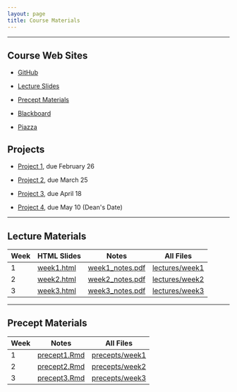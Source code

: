 ```yaml
---
layout: page
title: Course Materials
---
```


---

## Course Web Sites

- [GitHub](https://github.com/SML201)

- [Lecture Slides](https://github.com/SML201/lectures)

- [Precept Materials](https://github.com/SML201/precepts)

- [Blackboard](https://blackboard.princeton.edu/webapps/pu-courseredirect-bb_bb60/find.jsp?course_id=SML201_S2016)

- [Piazza](https://piazza.com/princeton/spring2016/sml201/home)


## Projects

- [Project 1](https://github.com/SML201/project1), due February 26

- [Project 2](https://github.com/SML201/project2), due March 25

- [Project 3](https://github.com/SML201/project3), due April 18

- [Project 4](https://github.com/SML201/project4), due May 10 (Dean's Date)

---

## Lecture Materials

Week | HTML Slides | Notes | All Files
-----|-------------| ----- | ----------
1 | [week1.html](http://htmlpreview.github.io/?https://github.com/SML201/lectures/blob/master/week1/week1.html#/) | [week1_notes.pdf](https://github.com/SML201/lectures/raw/master/week1/week1_notes.pdf) | [lectures/week1](https://github.com/SML201/lectures/tree/master/week1)
2 | [week2.html](http://htmlpreview.github.io/?https://github.com/SML201/lectures/blob/master/week2/week2.html#/) | [week2_notes.pdf](https://github.com/SML201/lectures/raw/master/week2/week2_notes.pdf) | [lectures/week2](https://github.com/SML201/lectures/tree/master/week2)
3 | [week3.html](http://htmlpreview.github.io/?https://github.com/SML201/lectures/blob/master/week3/week3.html#/) | [week3_notes.pdf](https://github.com/SML201/lectures/raw/master/week3/week3_notes.pdf) | [lectures/week3](https://github.com/SML201/lectures/tree/master/week3)

---

## Precept Materials

Week | Notes | All Files 
-----|-------|----------
1 | [precept1.Rmd](https://raw.githubusercontent.com/SML201/precepts/master/week1/precept1.Rmd) | [precepts/week1](https://github.com/SML201/precepts/tree/master/week1) 
2 | [precept2.Rmd](https://raw.githubusercontent.com/SML201/precepts/master/week2/precept2.Rmd) | [precepts/week2](https://github.com/SML201/precepts/tree/master/week2)
3 | [precept3.Rmd](https://raw.githubusercontent.com/SML201/precepts/master/week3/precept3.Rmd) | [precepts/week3](https://github.com/SML201/precepts/tree/master/week3)


